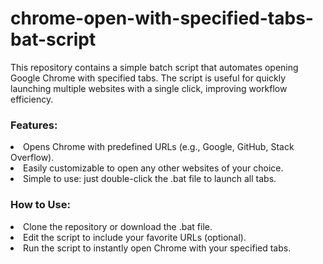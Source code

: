 # chrome-open-with-specified-tabs-bat-script
This repository contains a simple batch script that automates opening Google Chrome with specified tabs. The script is useful for quickly launching multiple websites with a single click, improving workflow efficiency.

### Features:
<li>Opens Chrome with predefined URLs (e.g., Google, GitHub, Stack Overflow).</li>
<li>Easily customizable to open any other websites of your choice.</li>
<li>Simple to use: just double-click the .bat file to launch all tabs.</li>

### How to Use:
<li>Clone the repository or download the .bat file.</li>
<li>Edit the script to include your favorite URLs (optional).</li>
<li>Run the script to instantly open Chrome with your specified tabs.</li>







